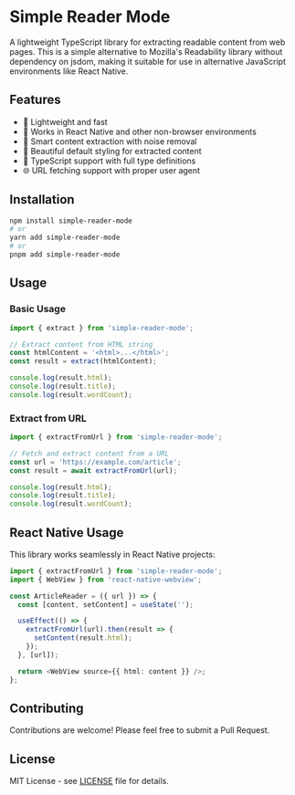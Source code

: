 # Simple Reader Mode

A lightweight TypeScript library for extracting readable content from web pages. This is a simple alternative to Mozilla's Readability library without dependency on jsdom, making it suitable for use in alternative JavaScript environments like React Native.

## Features

- 🚀 Lightweight and fast
- 📱 Works in React Native and other non-browser environments
- 🎯 Smart content extraction with noise removal
- 💅 Beautiful default styling for extracted content
- 🔧 TypeScript support with full type definitions
- 🌐 URL fetching support with proper user agent

## Installation

```bash
npm install simple-reader-mode
# or
yarn add simple-reader-mode
# or
pnpm add simple-reader-mode
```

## Usage

### Basic Usage

```typescript
import { extract } from 'simple-reader-mode';

// Extract content from HTML string
const htmlContent = '<html>...</html>';
const result = extract(htmlContent);

console.log(result.html);     
console.log(result.title);    
console.log(result.wordCount);
```

### Extract from URL

```typescript
import { extractFromUrl } from 'simple-reader-mode';

// Fetch and extract content from a URL
const url = 'https://example.com/article';
const result = await extractFromUrl(url);

console.log(result.html);
console.log(result.title);
console.log(result.wordCount);
```


## React Native Usage

This library works seamlessly in React Native projects:

```typescript
import { extractFromUrl } from 'simple-reader-mode';
import { WebView } from 'react-native-webview';

const ArticleReader = ({ url }) => {
  const [content, setContent] = useState('');

  useEffect(() => {
    extractFromUrl(url).then(result => {
      setContent(result.html);
    });
  }, [url]);

  return <WebView source={{ html: content }} />;
};
```

## Contributing

Contributions are welcome! Please feel free to submit a Pull Request.

## License

MIT License - see [LICENSE](LICENSE) file for details.